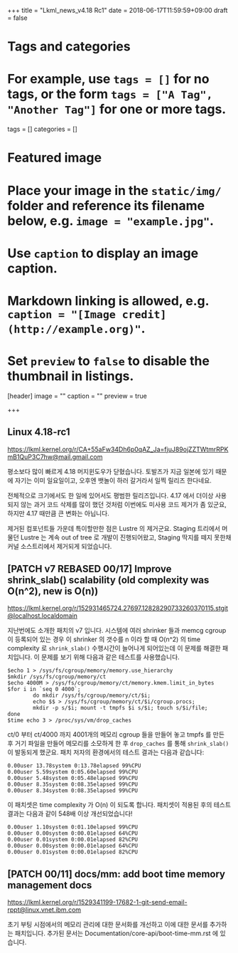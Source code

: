 +++
title = "Lkml_news_v4.18 Rc1"
date = 2018-06-17T11:59:59+09:00
draft = false

# Tags and categories
# For example, use `tags = []` for no tags, or the form `tags = ["A Tag", "Another Tag"]` for one or more tags.
tags = []
categories = []

# Featured image
# Place your image in the `static/img/` folder and reference its filename below, e.g. `image = "example.jpg"`.
# Use `caption` to display an image caption.
#   Markdown linking is allowed, e.g. `caption = "[Image credit](http://example.org)"`.
# Set `preview` to `false` to disable the thumbnail in listings.
[header]
image = ""
caption = ""
preview = true

+++

Linux 4.18-rc1
--------------

https://lkml.kernel.org/r/CA+55aFw34Dh6p0qAZ_Ja=fjuJ89ojZZTWtmrRPKmB1QuP3C7hw@mail.gmail.com

평소보다 많이 빠르게 4.18 머지윈도우가 닫혔습니다.  토발즈가 지금 일본에 있기 때문에 자기는 이미 일요일이고, 오후엔 뱃놀이 하러 갈거라서 일찍 릴리즈 한다네요.

전체적으로 크기에서도 한 일에 있어서도 평범한 릴리즈입니다.  4.17 에서 더이상 사용되지 않는 과거 코드 삭제를 많이 했던 것처럼 이번에도 미사용 코드 제거가 좀 있군요, 하지만 4.17 때만큼 큰 변화는 아닙니다.

제거된 컴포넌트들 가운데 특이할만한 점은 Lustre 의 제거군요.  Staging 트리에서 머물던 Lustre 는 계속 out of tree 로 개발이 진행되어왔고, Staging 딱지를 떼지 못한채 커널 소스트리에서 제거되게 되었습니다.


[PATCH v7 REBASED 00/17] Improve shrink_slab() scalability (old complexity was O(n^2), new is O(n))
---------------------------------------------------------------------------------------------------

https://lkml.kernel.org/r/152931465724.27697.12828290733260370115.stgit@localhost.localdomain

지난번에도 소개한 패치의 v7 입니다.  시스템에 여러 shrinker 들과 memcg cgroup
이 등록되어 있는 경우 이 shrinker 의 갯수를 n 이라 할 때 O(n^2) 의 time
complexity 로 `shrink_slab()` 수행시간이 늘어나게 되어있는데 이 문제를 해결한
패치입니다.  이 문제를 보기 위해 다음과 같은 테스트를 사용했습니다.

```
$echo 1 > /sys/fs/cgroup/memory/memory.use_hierarchy
$mkdir /sys/fs/cgroup/memory/ct
$echo 4000M > /sys/fs/cgroup/memory/ct/memory.kmem.limit_in_bytes
$for i in `seq 0 4000`;
        do mkdir /sys/fs/cgroup/memory/ct/$i;
        echo $$ > /sys/fs/cgroup/memory/ct/$i/cgroup.procs;
        mkdir -p s/$i; mount -t tmpfs $i s/$i; touch s/$i/file;
done
$time echo 3 > /proc/sys/vm/drop_caches
```

ct/0 부터 ct/4000 까지 4001개의 메모리 cgroup 들을 만들어 놓고 tmpfs 를 만든 후
거기 파일을 만들어 메모리를 소모하게 한 후 `drop_caches` 를 통해
`shrink_slab()` 이 발동되게 했군요.  패치 저자의 환경에서의 테스트 결과는
다음과 같습니다:
```
0.00user 13.78system 0:13.78elapsed 99%CPU
0.00user 5.59system 0:05.60elapsed 99%CPU
0.00user 5.48system 0:05.48elapsed 99%CPU
0.00user 8.35system 0:08.35elapsed 99%CPU
0.00user 8.34system 0:08.35elapsed 99%CPU
```

이 패치셋은 time complexity 가 O(n) 이 되도록 합니다.  패치셋이 적용된 후의
테스트 결과는 다음과 같이 548배 이상 개선되었습니다!
```
0.00user 1.10system 0:01.10elapsed 99%CPU
0.00user 0.00system 0:00.01elapsed 64%CPU
0.00user 0.01system 0:00.01elapsed 82%CPU
0.00user 0.00system 0:00.01elapsed 64%CPU
0.00user 0.01system 0:00.01elapsed 82%CPU
```


[PATCH 00/11] docs/mm: add boot time memory management docs
-----------------------------------------------------------

https://lkml.kernel.org/r/1529341199-17682-1-git-send-email-rppt@linux.vnet.ibm.com

초기 부팅 시점에서의 메모리 관리에 대한 문서화를 개선하고 이에 대한 문서를
추가하는 패치입니다.  추가된 문서는 Documentation/core-api/boot-time-mm.rst 에
있습니다.

